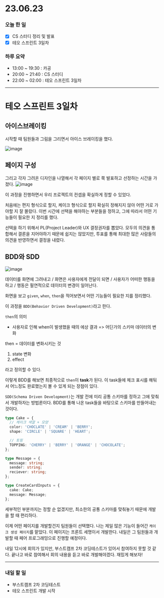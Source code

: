 # 23.06.23

### 오늘 한 일

- [x] CS 스터디 정리 및 발표
- [x] 테오 스프린트 3일차

### 하루 요약

- 13:00 ~ 19:30 : 카공
- 20:00 ~ 21:40 : CS 스터디
- 22:00 ~ 02:00 : 테오 스프린트 3일차

---

# 테오 스프린트 3일차

## 아이스브레이킹

시작할 때 팀원들과 그림을 그리면서 아이스 브레이킹을 했다.

![image](https://github.com/Self-Driven-Development/TIL/assets/23312485/3ff934a3-f825-476f-862b-bf79d5629e95)

## 페이지 구성

그리고 각자 그려온 디자인을 나열해서 각 페이지 별로 쭉 발표하고 선정하는 시간을 가졌다.
![image](https://github.com/Self-Driven-Development/TIL/assets/23312485/9092e91d-fe78-4e52-8789-3eced004bc92)

이 과정을 진행하면서 우리 프로젝트의 컨셉을 확실하게 정할 수 있었다.

처음에는 편지 형식으로 할지, 케이크 형식으로 할지 확실히 정해지지 않아 어떤 거로 가야할 지 잘 몰랐다. 이번 시간에 선택을 해야하는 부분들을 정하고, 그에 따라서 어떤 기능들이 필요한 지 정리를 했다.

선택을 하기 위해서 PL(Project Leader)와 UX 결정권자를 뽑았다. 모두의 의견을 통합해서 결론을 지어야하기 때문에 쉽지는 않았지만, 투표를 통해 최대한 많은 사람들의 의견을 반영하면서 결정을 내렸다.

## BDD와 SDD

![image](https://github.com/Self-Driven-Development/TIL/assets/23312485/0bea8cba-dfd6-4538-8883-b4b3ad7de0b6)

데이터를 화면에 그려내고 / 화면은 사용자에게 전달이 되면 / 사용자가 어떠한 행동을 하고 / 행동은 필연적으로 데이터의 변경이 일어난다.

화면을 보고 `given`, `when`, `then`을 적어보면서 어떤 기능들이 필요한 지를 정리했다.

이 과정을 `BDD(Behavior Driven Development)`라고 한다.

`then`의 의미

- 사용자로 인해 when이 발생했을 때의 에상 결과 => 어딘가의 스키마 데이터의 변화

then = 데이터를 변화시키는 것

1. state 변화
2. effect

라고 정의할 수 있다.

이렇게 BDD를 해보면 최종적으로 `then`이 **task**가 된다. 이 task들에 체크 표시를 해둬서 어느정도 완료했는지 볼 수 있게 되는 장점이 있다.

`SDD(Schema Driven Development)`는 개발 전에 미리 공통 스키마를 정하고 그에 맞춰서 개발하자는 방법론이다. BDD를 통해 나온 task들을 바탕으로 스키마를 만들어내는 것이다.

```ts
type Cake = {
  // 케이크 색깔 + 모양
  color: 'CHOCLATE' | 'CREAM' | 'BERRY';
  shape: 'CIRCLE' | 'SQUARE' | 'HEART';

  // 토핑
  TOPPING: 'CHERRY' | 'BERRY' | 'ORANGE' | 'CHOCOLATE';
};

type Message = {
  message: string;
  sender: string;
  reciever: string;
};

type CreateCardInputs = {
  cake: Cake;
  message: Message;
};
```

세부적인 부분까지는 정할 순 없겠지만, 최소한의 공통 스키마를 맞춰놓기 때문에 개발을 할 때 편리하다.

이제 어떤 페이지를 개발할건지 팀원들이 선택했다. 나는 제일 많은 기능이 들어간 `케이크 생성 페이지`를 맡았다. 이 페이지는 프론트 세명이서 개발한다. 내일은 그 팀원들과 개발할 때 페어 프로그래밍으로 진행할 예정이다.

내일 12시에 회의가 있지만, 부스트캠프 2차 코딩테스트가 있어서 참여하지 못할 것 같다. 끝나고 바로 참여해서 회의 내용을 듣고 바로 개발해야겠다. 재밌게 해보자!

---

### 내일 할 일

- 부스트캠프 2차 코딩테스트
- 테오 스프린트 개발 시작
